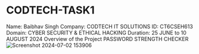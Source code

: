 # CODTECH-TASK1
Name: Baibhav Singh
Company: CODTECH IT SOLUTIONS
ID: CT6CSEH613
Domain: CYBER SECURITY & ETHICAL HACKING
Duration: 25 JUNE to 10 AUGUST 2024
Overview of the Project 
PASSWORD STRENGTH CHECKER
![Screenshot 2024-07-02 153906](https://github.com/vsr1515/CODTECH-TASK1/assets/174433660/a0d3db5d-d81b-435d-8f6b-ee180cf99726)
